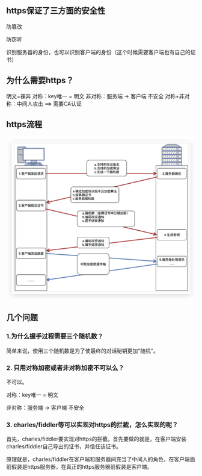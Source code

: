 ## https保证了三方面的安全性
防篡改

防窃听

识别服务器的身份，也可以识别客户端的身份（这个时候需要客户端也有自己的证书）

## 为什么需要https？
明文=裸奔
对称：key唯一 = 明文
非对称：服务端 -> 客户端 不安全
对称+非对称：中间人攻击   ==>  需要CA认证

## https流程
![https流程](./images/https流程.png)

## 几个问题
### 1.为什么握手过程需要三个随机数？
简单来说，使用三个随机数是为了使最终的对话秘钥更加"随机"。

### 2. 只用对称加密或者非对称加密不可以么？
不可以。

对称：key唯一 = 明文

非对称：服务端 -> 客户端 不安全

### 3. charles/fiddler等可以实现对https的拦截，怎么实现的呢？
首先，charles/fiddler要实现对https的拦截，首先要做的就是，在客户端安装charles/fiddler自己导出的证书，并信任该证书。

原理就是，charles/fiddler在客户端和服务器间充当了中间人的角色，在客户端面前假装是https服务器，在真正的https服务器前假装是客户端。